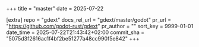 +++
title = "master"
date = 2025-07-22

[extra]
repo = "gdext"
docs_rel_url = "gdext/master/godot"
pr_url = "https://github.com/godot-rust/gdext"
pr_author = ""
sort_key = 9999-01-01
date_time = 2025-07-22T21:43:42+02:00
commit_sha = "5075d3f2616ac1f4bf2be51277a48cc990f5e842"
+++


